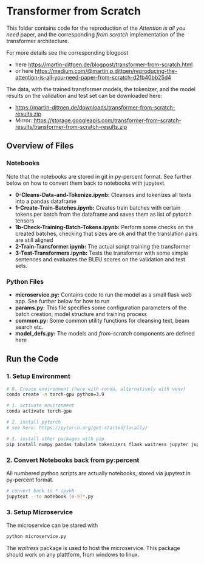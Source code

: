 # Transformer from Scratch

This folder contains code for the reproduction of the *Attention is all you need* paper, and the corresponding *from scratch* implementation of the transformer architecture.

For more details see the corresponding blogpost

- here <https://martin-dittgen.de/blogpost/transformer-from-scratch.html>
- or here <https://medium.com/@martin.p.dittgen/reproducing-the-attention-is-all-you-need-paper-from-scratch-d2fb40bb25d4>

The data, with the trained transformer models, the tokenizer, and the model results on the validation and test set can be downloaded here: 

- https://martin-dittgen.de/downloads/transformer-from-scratch-results.zip
- Mirror: https://storage.googleapis.com/transformer-from-scratch-results/transformer-from-scratch-results.zip


## Overview of Files

### Notebooks

Note that the notebooks are stored in git in py-percent format. See further below on how to convert them back to notebooks with jupytext.

- **0-Cleans-Data-and-Tokenize.ipynb:** Cleanses and tokenizes all texts into a pandas dataframe
- **1-Create-Train-Batches.ipynb:** Creates train batches with certain tokens per batch from the dataframe and saves them as list of pytorch tensors
- **1b-Check-Training-Batch-Tokens.ipynb:** Perform some checks on the created batches, checking that sizes are ok and that the translation pairs are still aligned
- **2-Train-Transformer.ipynb:** The actual script training the transformer
- **3-Test-Transformers.ipynb:** Tests the transformer with some simple sentences and evaluates the BLEU scores on the validation and test sets.


### Python Files

- **microservice.py:** Contains code to run the model as a small flask web app. See further below for how to run
- **params.py:** This file specifies some configuration parameters of the batch creation, model structure and training process
- **common.py:** Some common utility functions for cleansing text, beam search etc.
- **model_defs.py:** The models and *from-scratch* components are defined here

## Run the Code

### 1. Setup Environment

~~~~~~~~~bash
# 0. Create environment (here with conda, alternatively with venv)
conda create -n torch-gpu python=3.9

# 1. activate environment
conda activate torch-gpu

# 2. install pytorch
# see here: https://pytorch.org/get-started/locally/

# 3. install other packages with pip
pip install numpy pandas tabulate tokenizers flask waitress jupyter jupytext seaborn matplotlib tqdm nltk torchmetrics
~~~~~~~~~

### 2. Convert Notebooks back from py:percent

All numbered python scripts are actually notebooks, stored via jupytext in py-percent format.

~~~~~~~~~bash
# convert back to *.ipynb
jupytext --to notebook [0-9]*.py
~~~~~~~~~

### 3. Setup Microservice

The microservice can be stared with 

~~~~~~bash
python microservice.py
~~~~~~

The *waitress* package is used to host the microservice. This package should work on any plattform, from windows to linux.
